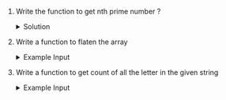 1. Write the function to get nth prime number ?
  
   <details>
    <summary>Solution</summary>

    ```

        const isPrimeNumber = (num) => {
        let isPrime = true
        if (num >= 2) {
            for (let i = 2; i < num; i++) {
                if (num % i == 0) {
                    isPrime = false;
                    break;
                }
            }
        }
        return isPrime;
    }

    function nthPrimeNumber(pos) {

        let num = 2;
        let cnt = 1;
        while (cnt <= pos) {
            if (!isPrimeNumber(num)) {
                num++;
            } else {
                cnt++;
                num++;
            }

        }
        return num - 1;
    }

        console.log(nthPrimeNumber(3))
        // 2 3 5 7 11 => 5
            
    ```
    </details>

2. Write a function to flaten the array 

    <details>
    <summary>Example Input</summary>

    ```
    let arr = [1, [2, [3, [4]]], 5, [6]]
    //output -> [1, 2, 3, 4, 5, 6]


    function getFlatArray(arr) {
        let output=[]
        arr.forEach(item=>{
        
            if(Array.isArray(item)){
            output= output.concat(getFlatArray(item))
            }else{
                output.push(item)
            }

        })
        return output;
    }

    getFlatArray(arr)
    
    ```
    </details>

3. Write a function to get count of all the letter in the given string

    <details>
    <summary>Example Input</summary>

        ```
            
            function getUnique(input) {
            let output={}
            for (let index = 0; index < input.length; index++) {
                    if(output[input[index]]){
                        output[input[index]]=++output[input[index]]
                    }else{
                        output[input[index]]=1;
                    }
                }   
                console.log(output)
            }

            var str = 'aaecca';
            getUnique(str
            
        ```
    </details>
  
 
